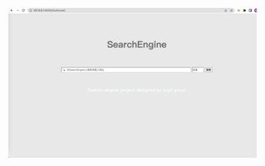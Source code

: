 ![](https://github.com/ShangzhiXu/Searching-Engine/blob/master/img/%E6%88%AA%E5%B1%8F2022-05-31%20%E4%B8%8B%E5%8D%886.11.46.png)